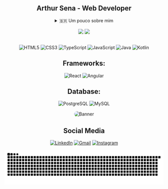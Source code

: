 <div align="center">
 <h2>Arthur Sena - Web Developer</h2>
</div>

<details align="left">
<summary align="center">🇧🇷 Um pouco sobre mim</summary>
<p >
  
Sempre gostei de tecnologia e passava o tempo ajudando meu pai a montar e desmontar computadores, que ajudou a aumentar meu apreço pela área da tecnoligia..

Me adapto facilmente e trabalho bem em equipe! Uma das coisas qeu gosto de fazer é ajudar os outros e Aprender também.

Valorizo muito a transparência, a sinceridade e a honestidade, seja para assumir responsabilidades ou problemas, seja para assumir limitações ou dificuldades.

Sou extrovertido porem ao mesmo tempo timido..

Como Hobbie, adoro passar um tempo dentro da Música, aprendendo diversos instrumentos e cantando; Andar pela orla, conhcer novas praias e criar memorias com minha familia, namorada e amigos.


📫 arthursenav2@gmail.com
</p>
</details>

<br />
<div align="center">
  <img height="180rem" src="https://github-readme-stats.vercel.app/api?username=Arthur-Sena-2k&show_icons=true&count_private=true&hide_border=false&title_color=00EEF5&icon_color=00EEF5&theme=midnight-purple"/> 
  <img height="180rem" src="https://github-readme-stats.vercel.app/api/top-langs/?username=Arthur-Sena-2k&layout=compact&hide_border=false&title_color=00EEF5&theme=midnight-purple"/>
</div>
 
<br />
<div align="center">

![HTML5](https://img.shields.io/badge/HTML5-E34F26?style=for-the-badge&logo=html5&logoColor=white)
![CSS3](https://img.shields.io/badge/CSS3-1572B6?style=for-the-badge&logo=css3&logoColor=white)
![TypeScript](https://img.shields.io/badge/TypeScript-3178C6?style=for-the-badge&logo=typescript&logoColor=white)
![JavaScript](https://img.shields.io/badge/JavaScript-F7DF1E?style=for-the-badge&logo=javascript&logoColor=black)
![Java](https://img.shields.io/badge/java-%23ED8B00.svg?style=for-the-badge&logo=openjdk&logoColor=white)
![Kotlin](https://img.shields.io/badge/Kotlin-0095D5?&style=for-the-badge&logo=kotlin&logoColor=white)

## Frameworks:
![React](https://img.shields.io/badge/React-20232A?style=for-the-badge&logo=react&logoColor=61DAFB)
![Angular](https://img.shields.io/badge/Angular-DD0031?style=for-the-badge&logo=angular&logoColor=white)

## Database:
![PostgreSQL](https://img.shields.io/badge/PostgreSQL-000?style=for-the-badge&logo=postgresql)
![MySQL](https://img.shields.io/badge/MySQL-00000F?style=for-the-badge&logo=mysql&logoColor=white)

<div align="center">
  <img src="https://user-images.githubusercontent.com/74038190/212284100-561aa473-3905-4a80-b561-0d28506553ee.gif" alt="Banner" style="border-radius: 15px; border: 2px solid transparent; transition: border-color 0.1s;" onmouseover="this.style.borderColor='#00EEF5';" onmouseout="this.style.borderColor='transparent';">
</div>

 ## Social Media
 
[![LinkedIn](https://img.shields.io/badge/LinkedIn-0077B5?style=for-the-badge&logo=linkedin&logoColor=white)](https://www.linkedin.com/in/arthur-sena-/)
[![Gmail](https://img.shields.io/badge/Gmail-333333?style=for-the-badge&logo=gmail&logoColor=white)](mailto:arthursena2209v2@gmail.com)
[![Instagram](https://img.shields.io/badge/-Instagram-%23E4405F?style=for-the-badge&logo=instagram&logoColor=white)](https://www.instagram.com/Thurra20_/)

![Snake](https://github.com/joaohcrangel/joaohcrangel/blob/output/github-contribution-grid-snake.svg)
